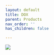 ```yaml
---
layout: default
title: DOX
parent: Products
nav_order: ''
has_children: false

---
```

![](https://blobscdn.gitbook.com/v0/b/gitbook-28427.appspot.com/o/assets%2F-LeYVoW0nLVzNseEgQsQ%2F-LfKcVCf6x93H_nPKERt%2F-LfLAjnrHJOym0E_zsQc%2Fimage.png?alt=media&token=953bc322-9e4f-4779-a228-5953d53511fe)